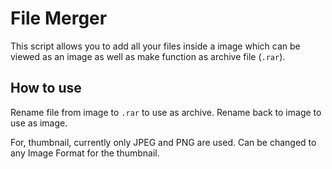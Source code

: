 # File Merger

This script allows you to add all your files inside a image which can be viewed as an image as well as make function as archive file (`.rar`).

## How to use
Rename file from image to `.rar` to use as archive. Rename back to image to use as image.

For, thumbnail, currently only JPEG and PNG are used. Can be changed to any Image Format for the thumbnail.